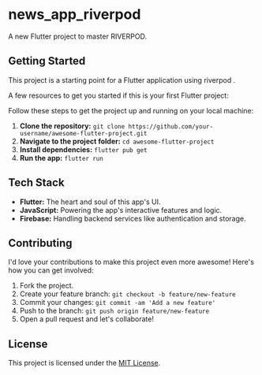 # news_app_riverpod

A new Flutter project to master RIVERPOD.

## Getting Started

This project is a starting point for a Flutter application using riverpod .

A few resources to get you started if this is your first Flutter project:

Follow these steps to get the project up and running on your local machine:

1. **Clone the repository:** `git clone https://github.com/your-username/awesome-flutter-project.git`
2. **Navigate to the project folder:** `cd awesome-flutter-project`
3. **Install dependencies:** `flutter pub get`
4. **Run the app:** `flutter run`

## Tech Stack

- **Flutter:** The heart and soul of this app's UI.
- **JavaScript:** Powering the app's interactive features and logic.
- **Firebase:** Handling backend services like authentication and storage.

## Contributing

I'd love your contributions to make this project even more awesome! Here's how you can get involved:

1. Fork the project.
2. Create your feature branch: `git checkout -b feature/new-feature`
3. Commit your changes: `git commit -am 'Add a new feature'`
4. Push to the branch: `git push origin feature/new-feature`
5. Open a pull request and let's collaborate!

## License

This project is licensed under the [MIT License](LICENSE).
